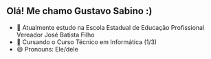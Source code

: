 ## Olá! Me chamo Gustavo Sabino :)

- 🔭 Atualmente estudo na Escola Estadual de Educação Profissional Vereador José Batista Filho
- 🌱 Cursando o Curso Técnico em Informática (1/3)
- 😄 Pronouns: Ele/dele
